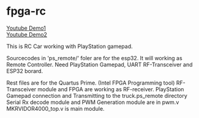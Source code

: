 # fpga-rc
[Youtube Demo1](https://youtu.be/jwrR7UE4-a4)<br>
[Youtube Demo2](https://youtu.be/0usVB3tZH2E)<br>

This is RC Car working with PlayStation gamepad.

Sourcecodes in 'ps_remote/' foler are for the esp32. It will working as Remote Controller.
Need PlayStation Gamepad, UART RF-Transceiver and ESP32 borard.

Rest files are for the Quartus Prime. (Intel FPGA Programming tool)
RF-Transceiver module and FPGA are working as RF-receiver.
PlayStation Gamepad connection and Transmitting to the truck.ps_remote directory
Serial Rx decode module and PWM Generation module are in pwm.v
MKRVIDOR4000_top.v is main module.
